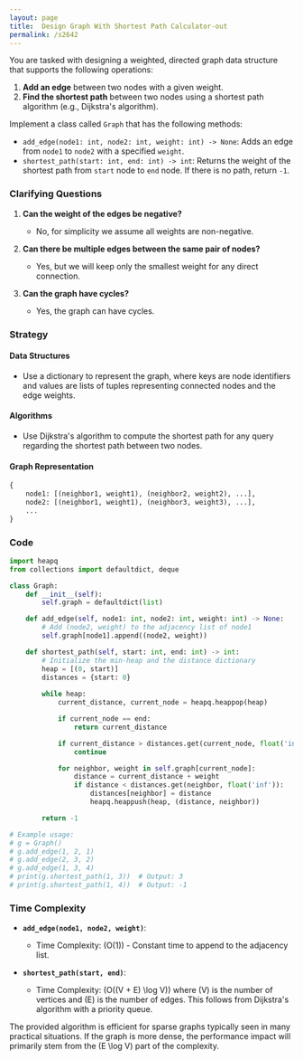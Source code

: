 ```yaml
---
layout: page
title:  Design Graph With Shortest Path Calculator-out
permalink: /s2642
---
```


You are tasked with designing a weighted, directed graph data structure that supports the following operations:

1. **Add an edge** between two nodes with a given weight.
2. **Find the shortest path** between two nodes using a shortest path algorithm (e.g., Dijkstra's algorithm).

Implement a class called `Graph` that has the following methods:
- `add_edge(node1: int, node2: int, weight: int) -> None`: Adds an edge from `node1` to `node2` with a specified `weight`.
- `shortest_path(start: int, end: int) -> int`: Returns the weight of the shortest path from `start` node to `end` node. If there is no path, return `-1`.

### Clarifying Questions

1. **Can the weight of the edges be negative?**
   - No, for simplicity we assume all weights are non-negative.

2. **Can there be multiple edges between the same pair of nodes?**
   - Yes, but we will keep only the smallest weight for any direct connection.

3. **Can the graph have cycles?**
   - Yes, the graph can have cycles.

### Strategy

#### Data Structures
- Use a dictionary to represent the graph, where keys are node identifiers and values are lists of tuples representing connected nodes and the edge weights.

#### Algorithms
- Use Dijkstra's algorithm to compute the shortest path for any query regarding the shortest path between two nodes.

#### Graph Representation
```python
{
    node1: [(neighbor1, weight1), (neighbor2, weight2), ...],
    node2: [(neighbor1, weight1), (neighbor3, weight3), ...],
    ...
}
```

### Code

```python
import heapq
from collections import defaultdict, deque

class Graph:
    def __init__(self):
        self.graph = defaultdict(list)

    def add_edge(self, node1: int, node2: int, weight: int) -> None:
        # Add (node2, weight) to the adjacency list of node1
        self.graph[node1].append((node2, weight))

    def shortest_path(self, start: int, end: int) -> int:
        # Initialize the min-heap and the distance dictionary
        heap = [(0, start)]
        distances = {start: 0}
        
        while heap:
            current_distance, current_node = heapq.heappop(heap)

            if current_node == end:
                return current_distance

            if current_distance > distances.get(current_node, float('inf')):
                continue

            for neighbor, weight in self.graph[current_node]:
                distance = current_distance + weight
                if distance < distances.get(neighbor, float('inf')):
                    distances[neighbor] = distance
                    heapq.heappush(heap, (distance, neighbor))

        return -1

# Example usage:
# g = Graph()
# g.add_edge(1, 2, 1)
# g.add_edge(2, 3, 2)
# g.add_edge(1, 3, 4)
# print(g.shortest_path(1, 3))  # Output: 3
# print(g.shortest_path(1, 4))  # Output: -1
```

### Time Complexity

- **`add_edge(node1, node2, weight)`**:
  - Time Complexity: \(O(1)\) - Constant time to append to the adjacency list.

- **`shortest_path(start, end)`**: 
  - Time Complexity: \(O((V + E) \log V)\) where \(V\) is the number of vertices and \(E\) is the number of edges. This follows from Dijkstra's algorithm with a priority queue.

The provided algorithm is efficient for sparse graphs typically seen in many practical situations. If the graph is more dense, the performance impact will primarily stem from the \(E \log V\) part of the complexity.